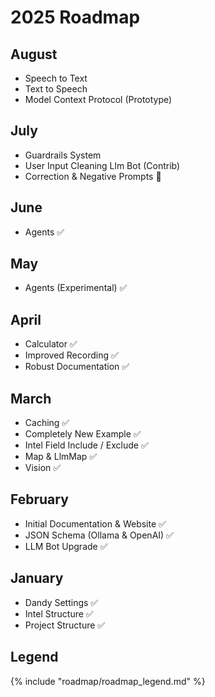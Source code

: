 # 2025 Roadmap

## August

- Speech to Text
- Text to Speech
- Model Context Protocol (Prototype)

## July

- Guardrails System
- User Input Cleaning Llm Bot (Contrib)
- Correction & Negative Prompts 🚧

## June

- Agents ✅

## May

- Agents (Experimental) ✅

## April

- Calculator ✅
- Improved Recording ✅
- Robust Documentation ✅

## March

- Caching ✅
- Completely New Example ✅
- Intel Field Include / Exclude ✅
- Map & LlmMap ✅
- Vision ✅

## February

- Initial Documentation & Website ✅
- JSON Schema (Ollama & OpenAI) ✅
- LLM Bot Upgrade ✅

## January

- Dandy Settings ✅
- Intel Structure ✅
- Project Structure ✅

## Legend

{% include "roadmap/roadmap_legend.md" %}